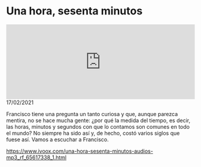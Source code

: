 # Una hora, sesenta minutos
<iframe id='audio_88903085' frameborder='0' allowfullscreen='' scrolling='no' height='200' style='width:100%;' src='https://www.ivoox.com/player_ej_65617338_6_1.html' loading='lazy'></iframe>17/02/2021

Francisco tiene una pregunta un tanto curiosa y que, aunque parezca mentira, no se hace mucha gente: ¿por qué la medida del tiempo, es decir, las horas, minutos y segundos con que lo contamos son comunes en todo el mundo? No siempre ha sido así y, de hecho, costó varios siglos que fuese así. Vamos a escuchar a Francisco. 

 

https://www.ivoox.com/una-hora-sesenta-minutos-audios-mp3_rf_65617338_1.html
